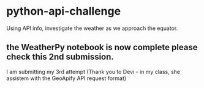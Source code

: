 # python-api-challenge
Using API info, investigate the weather as we approach the equator.
## the WeatherPy notebook is now complete please check this 2nd submission.
I am submitting my 3rd attempt (Thank you to Devi - in my class, she assistem with the GeoApify API request format) 
